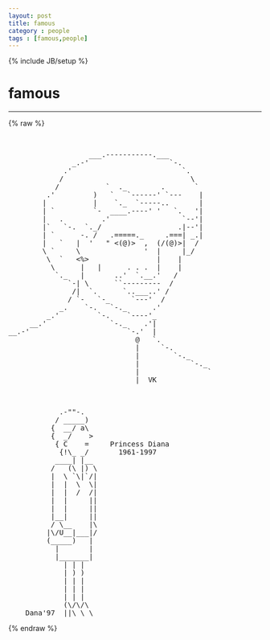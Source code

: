 ```yaml
---
layout: post
title: famous
category : people
tags : [famous,people]
---
```

{% include JB/setup %}
# famous
---
{% raw %}
<pre>


                   ___.-----------.___
               _.-&#039;                   `-.
             .&#039;                          `.
            /                              \
           /           `  ._        .       `
         .&#039;         )   `   `------&#039; `---    |
        |           |    `._  `-----..       |
        | `         `-  ____.----&#039; &#039;   `.   &#039;|
        |   .         .&#039;                 `--&#039;|
        |`   `-.  `._/                  .|--&#039;|
        | `      -. /   .=====._     .===| _.|
        |   `   |  &#039;   &quot; &lt;(@)&gt;  ,  (/(@)&gt;|  /
        \ `     \               &#039;  |     |_/
         \  `   &lt;%&gt;                |    |
          \      |   |      . . .  |    |
           `._   |       ..&#039;  `.__.&#039;   /
              `-| \      ``---------  /
               /|  `.      `..___..&#039; /
              / `-   `-_     `---&#039;  /
            _.    `-.   `-._      .&#039;
         _.&#039;         `-.    `----&#039;_
     __.&#039;               `-._    .&#039;|
__.-&#039;                       `-.&#039;  |
                              @   `.
                              |     `-.
                              |        `-._
                              |            `-._
                              |                `
                              |  VK



            .-&quot;&quot;-.
           / _____)
          {  __/ a\
          {  _/    &gt;
           { C    =     Princess Diana
            {!\_ _/       1961-1997
           ____| |__
          /   (\ |) \
          |  \ `\|`/|
          |  |  \  \|
          |  |  /  /|
          |  |     ||
          |  |     ||
          |__|     ||
          / \__    |\
         |\/U__|___|/
         (_____)   |
           |       |
           |_______|
             | | |
             | ) )
             | | |
             | | |
             | | |
             (\/\/\
 ___Dana&#039;97__||\_\_\________________________________________________ </pre>
{% endraw %}
